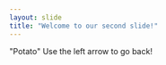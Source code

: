 ```yaml
---
layout: slide
title: "Welcome to our second slide!"
---
```

"Potato"
Use the left arrow to go back!
